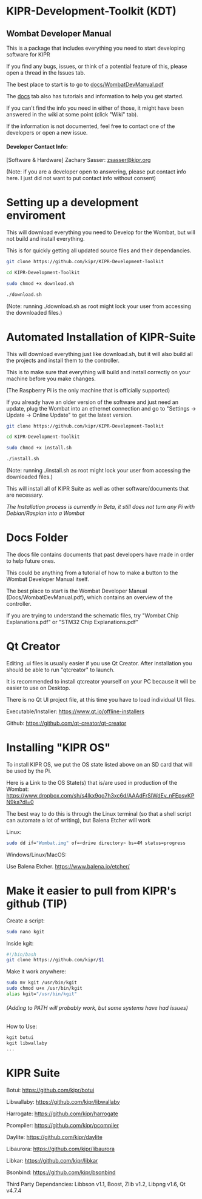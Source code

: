 # KIPR-Development-Toolkit (KDT)

## Wombat Developer Manual
This is a package that includes everything you need to start developing software for KIPR

If you find any bugs, issues, or think of a potential feature of this, please open a thread in the Issues tab.

The best place to start is to go to [docs/WombatDevManual.pdf](https://github.com/kipr/KIPR-Development-Toolkit/blob/master/Docs/WombatDevManual.pdf "Wombat Developer Manual")

The [docs](https://github.com/kipr/KIPR-Development-Toolkit/blob/master/Docs "Documentation, Tutorials, and other info.") tab also has tutorials and information to help you get started.

If you can't find the info you need in either of those, 
it might have been answered in the wiki at some point (click "Wiki" tab).

If the information is not documented, feel free to contact one of the developers or open a new issue.

#### Developer Contact Info:
[Software & Hardware] Zachary Sasser: zsasser@kipr.org

(Note: if you are a developer open to answering, please put contact info here. I just did not want to put contact info without consent)

# Setting up a development enviroment
This will download everything you need to Develop for the Wombat, but will not build and install everything.

This is for quickly getting all updated source files and their dependancies.
```` bash
git clone https://github.com/kipr/KIPR-Development-Toolkit

cd KIPR-Development-Toolkit

sudo chmod +x download.sh

./download.sh
````

(Note: running ./download.sh as root might lock your user from accessing the downloaded files.)

# Automated Installation of KIPR-Suite
This will download everything just like download.sh,
but it will also build all the projects and install them to the controller.

This is to make sure that everything will build and install correctly on your machine before you make changes.

(The Raspberry Pi is the only machine that is officially supported)


If you already have an older version of the software and just need an update, 
plug the Wombat into an ethernet connection and go to "Settings -> Update -> Online Update" to get the latest version.

```` bash
git clone https://github.com/kipr/KIPR-Development-Toolkit

cd KIPR-Development-Toolkit

sudo chmod +x install.sh

./install.sh
````

(Note: running ./install.sh as root might lock your user from accessing the downloaded files.)


This will install all of KIPR Suite as well as other software/documents that are necessary.

*The Installation process is currently in Beta, it still does not turn any Pi with Debian/Raspian into a Wombat*

# Docs Folder
The docs file contains documents that past developers have made in order to help future ones.

This could be anything from a tutorial of how to make a button to the Wombat Developer Manual itself.

The best place to start is the Wombat Developer Manual (Docs/WombatDevManual.pdf), which contains an overview of the controller.

If you are trying to understand the schematic files, try "Wombat Chip Explanations.pdf" or "STM32 Chip Explanations.pdf"

# Qt Creator
Editing .ui files is usually easier if you use Qt Creator. After installation you should be able to run "qtcreator" to launch.

It is recommended to install qtcreator yourself on your PC because it will be easier to use on Desktop.

There is no Qt UI project file, at this time you have to load individual UI files.

Executable/Installer:
https://www.qt.io/offline-installers

Github:
https://github.com/qt-creator/qt-creator


# Installing "KIPR OS"
To install KIPR OS, we put the OS state listed above on an SD card that will be used by the Pi.

Here is a Link to the OS State(s) that is/are used in production of the Wombat:
https://www.dropbox.com/sh/s4lkx9qo7h3xc6d/AAAdFrSIWdEv_nFEpsvKPN9ka?dl=0

The best way to do this is through the Linux terminal (so that a shell script can automate a lot of writing), but Balena Etcher will work

Linux:
```` bash
sudo dd if="Wombat.img" of=<drive directory> bs=4M status=progress
````

Windows/Linux/MacOS:

Use Balena Etcher.
https://www.balena.io/etcher/

# Make it easier to pull from KIPR's github (TIP)

Create a script:

````bash
sudo nano kgit
````

Inside kgit:

````bash
#!/bin/bash
git clone https://github.com/kipr/$1
````

Make it work anywhere:
````bash
sudo mv kgit /usr/bin/kgit
sudo chmod u+x /usr/bin/kgit
alias kgit="/usr/bin/kgit"
````
###### (Adding to PATH will probably work, but some systems have had issues)


How to Use:
````bash
kgit botui
kgit libwallaby
...
````

# KIPR Suite

Botui: https://github.com/kipr/botui

Libwallaby: https://github.com/kipr/libwallaby

Harrogate: https://github.com/kipr/harrogate

Pcompiler: https://github.com/kipr/pcompiler

Daylite: https://github.com/kipr/daylite

Libaurora: https://github.com/kipr/libaurora

Libkar: https://github.com/kipr/libkar

Bsonbind: https://github.com/kipr/bsonbind

Third Party Dependancies: Libbson v1.1, Boost, Zlib v1.2, Libpng v1.6, Qt v4.7.4


